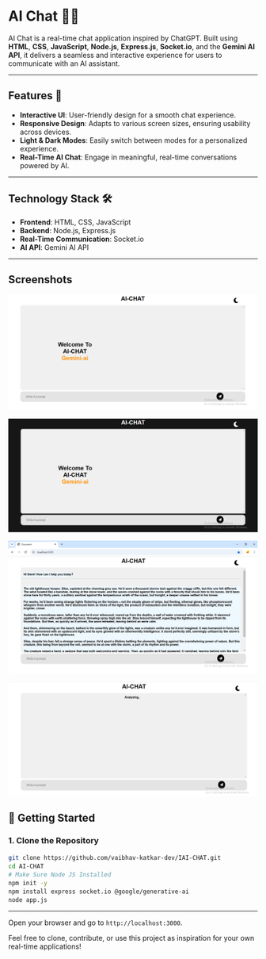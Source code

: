 # AI Chat 🤖💬  

AI Chat is a real-time chat application inspired by ChatGPT. Built using **HTML**, **CSS**, **JavaScript**, **Node.js**, **Express.js**, **Socket.io**, and the **Gemini AI API**, it delivers a seamless and interactive experience for users to communicate with an AI assistant.  


---

## Features 🌟  
- **Interactive UI**: User-friendly design for a smooth chat experience.  
- **Responsive Design**: Adapts to various screen sizes, ensuring usability across devices.  
- **Light & Dark Modes**: Easily switch between modes for a personalized experience.  
- **Real-Time AI Chat**: Engage in meaningful, real-time conversations powered by AI.  

---

## Technology Stack 🛠️  
- **Frontend**: HTML, CSS, JavaScript  
- **Backend**: Node.js, Express.js  
- **Real-Time Communication**: Socket.io  
- **AI API**: Gemini AI API  


---

## Screenshots


   ![](https://github.com/vaibhav-katkar-dev/AI-CHAT/blob/main/public/2.PNG)

   ![](https://github.com/vaibhav-katkar-dev/AI-CHAT/blob/main/public/3.PNG)

   ![](https://github.com/vaibhav-katkar-dev/AI-CHAT/blob/main/public/1.PNG)



   ![](https://github.com/vaibhav-katkar-dev/AI-CHAT/blob/main/public/4.PNG)


## 🚦 Getting Started

### 1. Clone the Repository

```bash
git clone https://github.com/vaibhav-katkar-dev/IAI-CHAT.git
cd AI-CHAT
# Make Sure Node JS Installed
npm init -y
npm install express socket.io @google/generative-ai
node app.js
```

---

Open your browser and go to `http://localhost:3000`.


Feel free to clone, contribute, or use this project as inspiration for your own real-time applications!